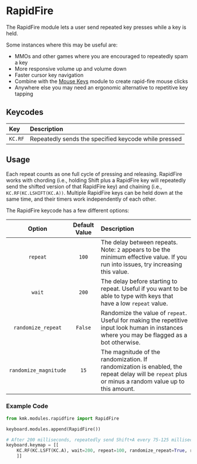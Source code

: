 # RapidFire

The RapidFire module lets a user send repeated key presses while a key is held.

Some instances where this may be useful are:

- MMOs and other games where you are encouraged to repeatedly spam a key
- More responsive volume up and volume down
- Faster cursor key navigation
- Combine with the [Mouse Keys](https://github.com/KMKfw/kmk_firmware/blob/master/docs/mouse_keys.md) module to create rapid-fire mouse clicks
- Anywhere else you may need an ergonomic alternative to repetitive key tapping

## Keycodes

| Key     | Description                                          |
| :------ | :--------------------------------------------------- |
| `KC.RF` | Repeatedly sends the specified keycode while pressed |

## Usage

Each repeat counts as one full cycle of pressing and releasing. RapidFire works with chording (i.e., holding Shift plus a RapidFire key will repeatedly send the shifted version of that RapidFire key) and chaining (i.e., `KC.RF(KC.LSHIFT(KC.A))`. Multiple RapidFire keys can be held down at the same time, and their timers work independently of each other.

The RapidFire keycode has a few different options:

|        Option         | Default Value | Description                                                                                                                                        |
| :-------------------: | :-----------: | :------------------------------------------------------------------------------------------------------------------------------------------------- |
|       `repeat`        |     `100`     | The delay between repeats. Note: `2` appears to be the minimum effective value. If you run into issues, try increasing this value.                 |
|        `wait`         |     `200`     | The delay before starting to repeat. Useful if you want to be able to type with keys that have a low `repeat` value.                               |
|  `randomize_repeat`   |    `False`    | Randomize the value of `repeat`. Useful for making the repetitive input look human in instances where you may be flagged as a bot otherwise.       |
| `randomize_magnitude` |     `15`      | The magnitude of the randomization. If randomization is enabled, the repeat delay will be `repeat` plus or minus a random value up to this amount. |

### Example Code

```python
from kmk.modules.rapidfire import RapidFire

keyboard.modules.append(RapidFire())

# After 200 milliseconds, repeatedly send Shift+A every 75-125 milliseconds while the RapidFire key is held 
keyboard.keymap = [[
    KC.RF(KC.LSFT(KC.A), wait=200, repeat=100, randomize_repeat=True, randomize_magnitude=25)
    ]]

```
